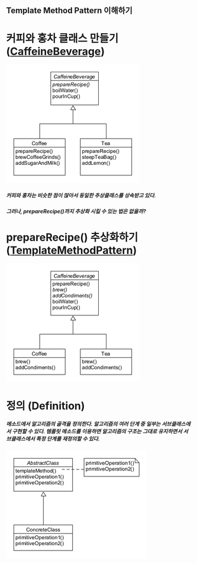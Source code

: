 ## Template Method Pattern 이해하기

# 커피와 홍차 클래스 만들기 ([CaffeineBeverage](./CaffeineBeverage))
![inline-block](./CaffeineBeverage/TemplatePattern-Intro.png)
##### 커피와 홍차는 비슷한 점이 많아서 동일한 추상클래스를 상속받고 있다.
##### 그러나, prepareRecipe()까지 추상화 시킬 수 있는 법은 없을까?


# prepareRecipe() 추상화하기 ([TemplateMethodPattern](./TemplateMethodPattern))
![inline-block](./TemplateMethodPattern/TemplateMethodPattern.png)

# 정의 (Definition)
##### 메소드에서 알고리즘의 골격을 정의한다. 알고리즘의 여러 단계 중 일부는 서브클래스에서 구현할 수 있다. 템플릿 메소드를 이용하면 알고리즘의 구조는 그대로 유지하면서 서브클래스에서 특정 단계를 재정의할 수 있다.
![inline-block](./Definition/TemplateMethod.png)